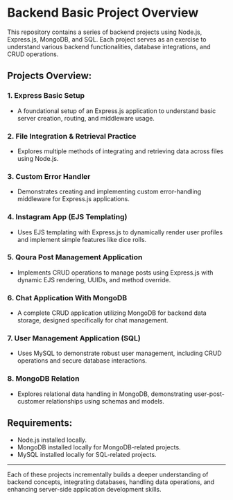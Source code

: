 
# Backend Basic Project Overview

This repository contains a series of backend projects using Node.js, Express.js, MongoDB, and SQL. Each project serves as an exercise to understand various backend functionalities, database integrations, and CRUD operations.

## Projects Overview:

### 1. Express Basic Setup
- A foundational setup of an Express.js application to understand basic server creation, routing, and middleware usage.

### 2. File Integration & Retrieval Practice
- Explores multiple methods of integrating and retrieving data across files using Node.js.

### 3. Custom Error Handler
- Demonstrates creating and implementing custom error-handling middleware for Express.js applications.

### 4. Instagram App (EJS Templating)
- Uses EJS templating with Express.js to dynamically render user profiles and implement simple features like dice rolls.

### 5. Qoura Post Management Application
- Implements CRUD operations to manage posts using Express.js with dynamic EJS rendering, UUIDs, and method override.

### 6. Chat Application With MongoDB
- A complete CRUD application utilizing MongoDB for backend data storage, designed specifically for chat management.

### 7. User Management Application (SQL)
- Uses MySQL to demonstrate robust user management, including CRUD operations and secure database interactions.

### 8. MongoDB Relation
- Explores relational data handling in MongoDB, demonstrating user-post-customer relationships using schemas and models.


## Requirements:
- Node.js installed locally.
- MongoDB installed locally for MongoDB-related projects.
- MySQL installed locally for SQL-related projects.

---
Each of these projects incrementally builds a deeper understanding of backend concepts, integrating databases, handling data operations, and enhancing server-side application development skills.
